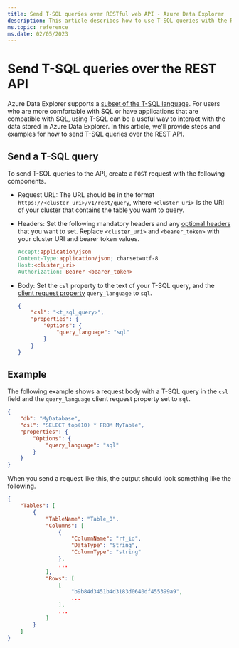 ```yaml
---
title: Send T-SQL queries over RESTful web API - Azure Data Explorer
description: This article describes how to use T-SQL queries with the RESTful web API for Azure Data Explorer.
ms.topic: reference
ms.date: 02/05/2023
---
```


# Send T-SQL queries over the REST API

Azure Data Explorer supports a [subset of the T-SQL language](../tds/sqlknownissues.md). For users who are more comfortable with SQL or have applications that are compatible with SQL, using T-SQL can be a useful way to interact with the data stored in Azure Data Explorer. In this article, we'll provide steps and examples for how to send T-SQL queries over the REST API.

## Send a T-SQL query

To send T-SQL queries to the API, create a `POST` request with the following components.

* Request URL: The URL should be in the format `https://<cluster_uri>/v1/rest/query`, where `<cluster_uri>` is the URI of your cluster that contains the table you want to query.

* Headers: Set the following mandatory headers and any [optional headers](request.md#request-headers) that you want to set. Replace `<cluster_uri>` and `<bearer_token>` with your cluster URI and bearer token values.

    ```makefile
    Accept:application/json
    Content-Type:application/json; charset=utf-8
    Host:<cluster_uri>
    Authorization: Bearer <bearer_token>
    ```

* Body: Set the `csl` property to the text of your T-SQL query, and the [client request property](../netfx/request-properties.md) `query_language` to `sql`.

    ```json
    {
        "csl": "<t_sql_query>",
        "properties": {
            "Options": {
                "query_language": "sql"
            }
        }
    }
    ```

## Example

The following example shows a request body with a T-SQL query in the `csl` field and the `query_language` client request property set to `sql`.

```json
{
    "db": "MyDatabase",
    "csl": "SELECT top(10) * FROM MyTable",
    "properties": {
        "Options": {
            "query_language": "sql"
        }
    }
}
```

When you send a request like this, the output should look something like the following.

```json
{
    "Tables": [
        {
            "TableName": "Table_0",
            "Columns": [
                {
                    "ColumnName": "rf_id",
                    "DataType": "String",
                    "ColumnType": "string"
                },
                ...
            ],
            "Rows": [
                [
                    "b9b84d3451b4d3183d0640df455399a9",
                    ...
                ],
                ...
            ]
        }
    ]
}
```
